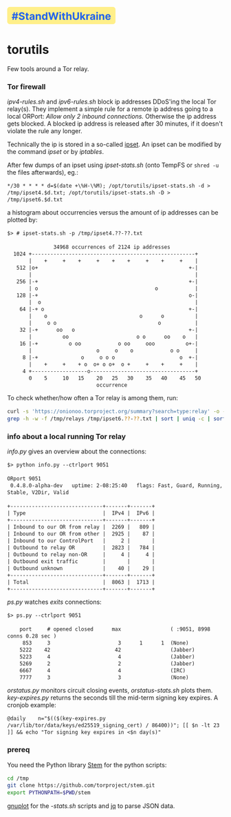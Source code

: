 [![StandWithUkraine](https://raw.githubusercontent.com/vshymanskyy/StandWithUkraine/main/badges/StandWithUkraine.svg)](https://github.com/vshymanskyy/StandWithUkraine/blob/main/docs/README.md)

# torutils
Few tools around a Tor relay.

### Tor firewall
*ipv4-rules.sh* and *ipv6-rules.sh* block ip addresses DDoS'ing the local Tor relay(s).
They implement a simple rule for a remote ip address going to a local ORPort:
*Allow only 2 inbound connections.*
Otherwise the ip address gets blocked.
A blocked ip address is released after 30 minutes, if it doesn't violate the rule any longer.

Technically the ip is stored in a so-called [ipset](https://ipset.netfilter.org/).
An ipset can be modified by the command *ipset* or by *iptables*.

After few dumps of an ipset using *ipset-stats.sh* (onto TempFS or `shred -u` the files afterwards), eg.:

```crontab
*/30 * * * * d=$(date +\%H-\%M); /opt/torutils/ipset-stats.sh -d > /tmp/ipset4.$d.txt; /opt/torutils/ipset-stats.sh -D > /tmp/ipset6.$d.txt
```
a histogram about occurrencies versus the amount of ip addresses can be plotted by:

```console
$> # ipset-stats.sh -p /tmp/ipset4.??-??.txt

               34968 occurrences of 2124 ip addresses
  1024 +-----------------------------------------------------+
       |    +     +    +     +    +    +     +    +     +    |
   512 |o+                                                 +-|
       |                                                     |
   256 |-+                                                 +-|
       | o                                      o            |
   128 |-+                                                 o-|
       |  o                                                  |
    64 |-+ o                                               +-|
       |    o                              o      o          |
       |     o o                                 o           |
    32 |-+      oo   o                                     +-|
       |          oo                      o o      oo    o   |
    16 |-+          o oo            o oo     ooo          o+-|
       |                     o     o    o            o o     |
     8 |-+              o     o o o                     o  +-|
       |    +     +    + o  o+ o o+  o +     +    +     +    |
     4 +------------------o----------------------------------+
       0    5     10   15    20   25   30    35   40    45   50
                             occurrence

```
To check whether/how often a Tor relay is among them, run:

```bash
curl -s 'https://onionoo.torproject.org/summary?search=type:relay' -o - | jq -cr '.relays[].a' | tr '\[\]" ,' ' ' | xargs -r -n 1 > /tmp/relays
grep -h -w -f /tmp/relays /tmp/ipset6.??-??.txt | sort | uniq -c | sort -bn
```
### info about a local running Tor relay

*info.py* gives an overview about the connections:

```console
$> python info.py --ctrlport 9051

ORport 9051
 0.4.8.0-alpha-dev   uptime: 2-08:25:40   flags: Fast, Guard, Running, Stable, V2Dir, Valid

+------------------------------+-------+-------+
| Type                         |  IPv4 |  IPv6 |
+------------------------------+-------+-------+
| Inbound to our OR from relay |  2269 |   809 |
| Inbound to our OR from other |  2925 |    87 |
| Inbound to our ControlPort   |     2 |       |
| Outbound to relay OR         |  2823 |   784 |
| Outbound to relay non-OR     |     4 |     4 |
| Outbound exit traffic        |       |       |
| Outbound unknown             |    40 |    29 |
+------------------------------+-------+-------+
| Total                        |  8063 |  1713 |
+------------------------------+-------+-------+
```
*ps.py* watches *exits* connections:

```console
$> ps.py --ctrlport 9051

    port     # opened closed      max                ( :9051, 8998 conns 0.28 sec )
     853     3                      3      1      1  (None)
    5222    42                     42                (Jabber)
    5223     4                      4                (Jabber)
    5269     2                      2                (Jabber)
    6667     4                      4                (IRC)
    7777     3                      3                (None)
```

*orstatus.py* monitors circuit closing events, *orstatus-stats.sh* plots them. *key-expires.py* returns the seconds till the mid-term signing key expires. A cronjob example:

```cron
@daily    n="$(($(key-expires.py /var/lib/tor/data/keys/ed25519_signing_cert) / 86400))"; [[ $n -lt 23 ]] && echo "Tor signing key expires in <$n day(s)"
```
### prereq
You need the Python library [Stem](https://stem.torproject.org/index.html) for the python scripts:

```bash
cd /tmp
git clone https://github.com/torproject/stem.git
export PYTHONPATH=$PWD/stem
```
[gnuplot](http://www.gnuplot.info/) for the *-stats.sh* scripts
and [jq](https://stedolan.github.io/jq/) to parse JSON data.

